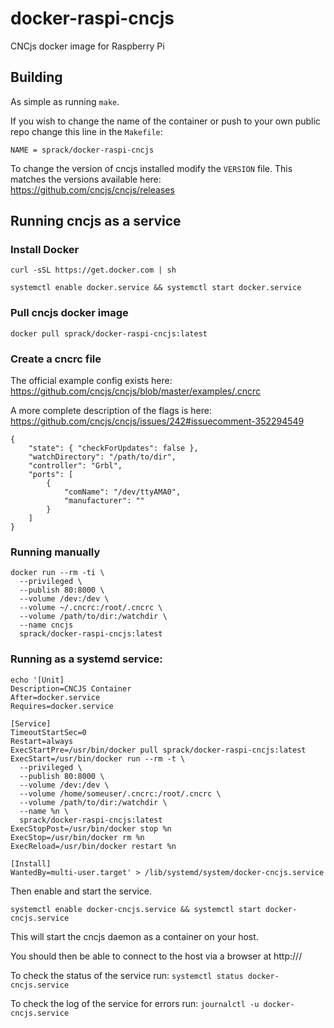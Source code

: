 # docker-raspi-cncjs
CNCjs docker image for Raspberry Pi

## Building

As simple as running `make`.

If you wish to change the name of the container or push to your own public repo change this line in the `Makefile`:

```
NAME = sprack/docker-raspi-cncjs
```

To change the version of cncjs installed modify the `VERSION` file. This matches the versions available here: https://github.com/cncjs/cncjs/releases

## Running cncjs as a service

### Install Docker

`curl -sSL https://get.docker.com | sh`

`systemctl enable docker.service && systemctl start docker.service`

### Pull cncjs docker image

`docker pull sprack/docker-raspi-cncjs:latest`

### Create a cncrc file

The official example config exists here: https://github.com/cncjs/cncjs/blob/master/examples/.cncrc

A more complete description of the flags is here: https://github.com/cncjs/cncjs/issues/242#issuecomment-352294549

```
{
    "state": { "checkForUpdates": false },
    "watchDirectory": "/path/to/dir",
    "controller": "Grbl",
    "ports": [
        {
            "comName": "/dev/ttyAMA0",
            "manufacturer": ""
        }
    ]
}
```

### Running manually

```
docker run --rm -ti \
  --privileged \
  --publish 80:8000 \
  --volume /dev:/dev \
  --volume ~/.cncrc:/root/.cncrc \
  --volume /path/to/dir:/watchdir \
  --name cncjs
  sprack/docker-raspi-cncjs:latest
```

### Running as a systemd service:

```
echo '[Unit]
Description=CNCJS Container
After=docker.service
Requires=docker.service

[Service]
TimeoutStartSec=0
Restart=always
ExecStartPre=/usr/bin/docker pull sprack/docker-raspi-cncjs:latest
ExecStart=/usr/bin/docker run --rm -t \
  --privileged \
  --publish 80:8000 \
  --volume /dev:/dev \
  --volume /home/someuser/.cncrc:/root/.cncrc \
  --volume /path/to/dir:/watchdir \
  --name %n \
  sprack/docker-raspi-cncjs:latest
ExecStopPost=/usr/bin/docker stop %n
ExecStop=/usr/bin/docker rm %n
ExecReload=/usr/bin/docker restart %n

[Install]
WantedBy=multi-user.target' > /lib/systemd/system/docker-cncjs.service
```

Then enable and start the service.

```
systemctl enable docker-cncjs.service && systemctl start docker-cncjs.service
```

This will start the cncjs daemon as a container on your host.

You should then be able to connect to the host via a browser at http://<host ip>/

To check the status of the service run: `systemctl status docker-cncjs.service`

To check the log of the service for errors run: `journalctl -u docker-cncjs.service`
